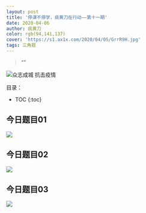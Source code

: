 ```yaml
---
layout: post
title: '停课不停学，痰黄刀在行动——第十一期'
date: 2020-04-06
author: 痰黄刀
color: rgb(94,141,137)
cover: 'https://s1.ax1x.com/2020/04/05/GrrR9H.jpg'
tags: 三角题
---
```


> “”

<img src="https://s1.ax1x.com/2020/04/05/GrrR9H.jpg" alt="众志成城 抗击疫情" border="0" />

目录：

* TOC
{:toc}

## 今日题目01

![](https://s1.ax1x.com/2020/04/05/GrDaOP.jpg)

## 今日题目02

![](https://s1.ax1x.com/2020/04/05/GrDUyt.jpg)

## 今日题目03

![](https://s1.ax1x.com/2020/04/05/GrDNQI.jpg)
